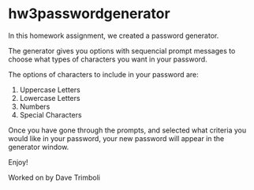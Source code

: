 # hw3passwordgenerator

In this homework assignment, we created a password generator. 

The generator gives you options with sequencial prompt messages to choose what types of characters you want in your password. 

The options of characters to include in your password are:
1. Uppercase Letters
2. Lowercase Letters
3. Numbers
4. Special Characters

Once you have gone through the prompts, and selected what criteria you would like in your password, your new password will appear in the generator window. 

Enjoy!

Worked on by Dave Trimboli